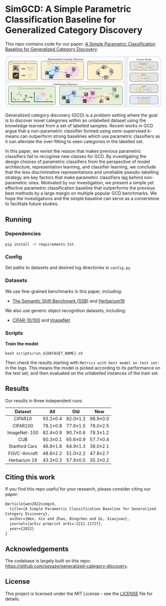 # SimGCD: A Simple Parametric Classification Baseline for Generalized Category Discovery

This repo contains code for our paper: [A Simple Parametric Classification Baseline for Generalized Category Discovery](https://arxiv.org/abs/2211.11727).

![teaser](assets/teaser.jpg)

Generalized category discovery (GCD) is a problem setting where the goal is to discover novel categories within an unlabelled dataset using the knowledge learned from a set of labelled samples.
Recent works in GCD argue that a non-parametric classifier formed using semi-supervised $k$-means can outperform strong baselines which use parametric classifiers as it can alleviate the over-fitting to seen categories in the labelled set.

In this paper, we revisit the reason that makes previous parametric classifiers fail to recognise new classes for GCD.
By investigating the design choices of parametric classifiers from the perspective of model architecture, representation learning, and classifier learning, we conclude that the less discriminative representations and unreliable pseudo-labelling strategy are key factors that make parametric classifiers lag behind non-parametric ones. 
Motivated by our investigation, we present a simple yet effective parametric classification baseline that outperforms the previous best methods by a large margin on multiple popular GCD benchmarks.
We hope the investigations and the simple baseline can serve as a cornerstone to facilitate future studies.

## Running

### Dependencies

```
pip install -r requirements.txt
```

### Config

Set paths to datasets and desired log directories in ```config.py```


### Datasets

We use fine-grained benchmarks in this paper, including:

* [The Semantic Shift Benchmark (SSB)](https://github.com/sgvaze/osr_closed_set_all_you_need#ssb) and [Herbarium19](https://www.kaggle.com/c/herbarium-2019-fgvc6)

We also use generic object recognition datasets, including:

* [CIFAR-10/100](https://pytorch.org/vision/stable/datasets.html) and [ImageNet](https://image-net.org/download.php)


### Scripts

**Train the model**:

```
bash scripts/run_${DATASET_NAME}.sh
```

Then check the results starting with `Metrics with best model on test set:` in the logs.
This means the model is picked according to its performance on the test set, and then evaluated on the unlabelled instances of the train set.

## Results
Our results in three independent runs:

|    Dataset    	|    All   	|    Old   	|    New   	|
|:-------------:	|:--------:	|:--------:	|:--------:	|
|    CIFAR10    	| 93.2±0.4 	| 82.0±1.2 	| 98.9±0.0 	|
|    CIFAR100   	| 78.1±0.8 	| 77.6±1.5 	| 78.0±2.5 	|
|  ImageNet-100 	| 82.4±0.9 	| 90.7±0.6 	| 78.3±1.2 	|
|      CUB      	| 60.3±0.1 	| 65.6±0.9 	| 57.7±0.4 	|
| Stanford Cars 	| 46.8±1.8 	| 64.9±1.3 	| 38.0±2.1 	|
| FGVC-Aircraft 	| 48.8±2.2 	| 51.0±2.2 	| 47.8±2.7 	|
|  Herbarium 19 	| 43.3±0.3 	| 57.9±0.5 	| 35.3±0.2 	|

## Citing this work

If you find this repo useful for your research, please consider citing our paper:

```
@article{wen2022simgcd,
  title={A Simple Parametric Classification Baseline for Generalized Category Discovery},
  author={Wen, Xin and Zhao, Bingchen and Qi, Xiaojuan},
  journal={arXiv preprint arXiv:2211.11727},
  year={2022}
}
```

## Acknowledgements

The codebase is largely built on this repo: https://github.com/sgvaze/generalized-category-discovery.

## License

This project is licensed under the MIT License - see the [LICENSE](LICENSE) file for details.
